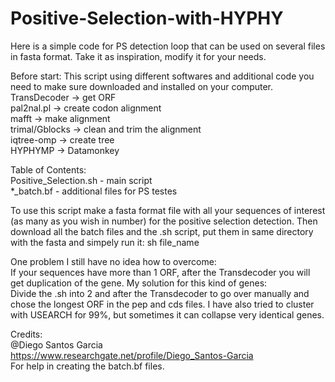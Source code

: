 # Positive-Selection-with-HYPHY
Here is a simple code for PS detection loop that can be used on several files in fasta format. Take it as inspiration, modify it for your needs.

Before start:
This script using different softwares and additional code you need to make sure downloaded and installed on your computer.\
TransDecoder -> get ORF \
pal2nal.pl -> create codon alignment \
mafft -> make alignment \
trimal/Gblocks -> clean and trim the alignment\
iqtree-omp -> create tree \
HYPHYMP -> Datamonkey

Table of Contents:\
 Positive_Selection.sh - main script\
 *_batch.bf  - additional files for PS testes
 
 
 To use this script make a fasta format file with all your sequences of interest (as many as you wish in number) for the positive selection detection. Then download all the batch  files and the .sh script, put them in same directory with the fasta and simpely run it: sh file_name  

One problem I still have no idea how to overcome:\
If your sequences have more than 1 ORF, after the Transdecoder you will get duplication of the gene.
My solution for this kind of genes: \
Divide the .sh into 2 and after the Transdecoder to go over manually and chose the longest ORF in the pep and cds files.
I have also tried to cluster with USEARCH for 99%, but sometimes it can collapse very identical genes.

Credits:\
@Diego Santos Garcia\
https://www.researchgate.net/profile/Diego_Santos-Garcia
\
For help in creating the batch.bf files.

